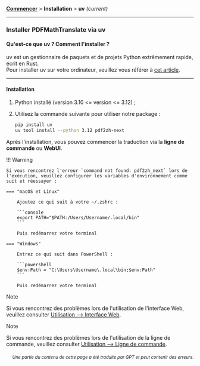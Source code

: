 [**Commencer**](./commencer.md) > **Installation** > **uv** _(current)_

---

### Installer PDFMathTranslate via uv

#### Qu'est-ce que uv ? Comment l'installer ?

uv est un gestionnaire de paquets et de projets Python extrêmement rapide, écrit en Rust.
<br>
Pour installer uv sur votre ordinateur, veuillez vous référer à [cet article](https://docs.astral.sh/uv/getting-started/installation/).

---

#### Installation

1. Python installé (version 3.10 <= version <= 3.12) ;

2. Utilisez la commande suivante pour utiliser notre package :

    ```bash
    pip install uv
    uv tool install --python 3.12 pdf2zh-next
    ```

Après l'installation, vous pouvez commencer la traduction via la **ligne de commande** ou **WebUI**.

!!! Warning

    Si vous rencontrez l'erreur `command not found: pdf2zh_next` lors de l'exécution, veuillez configurer les variables d'environnement comme suit et réessayer :

    === "macOS et Linux"

        Ajoutez ce qui suit à votre ~/.zshrc :

        ```console
        export PATH="$PATH:/Users/Username/.local/bin"
        ```

        Puis redémarrez votre terminal

    === "Windows"

        Entrez ce qui suit dans PowerShell :

        ```powershell
        $env:Path = "C:\Users\Username\.local\bin;$env:Path"
        ```

        Puis redémarrez votre terminal

> [!NOTE]
> Si vous rencontrez des problèmes lors de l'utilisation de l'interface Web, veuillez consulter [Utilisation --> Interface Web](./USAGE_webui.md).

> [!NOTE]
> Si vous rencontrez des problèmes lors de l'utilisation de la ligne de commande, veuillez consulter [Utilisation --> Ligne de commande](./USAGE_commandline.md).

<div align="right"> 
<h6><small>Une partie du contenu de cette page a été traduite par GPT et peut contenir des erreurs.</small></h6>